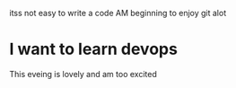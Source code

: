 itss not easy to write a code
AM beginning to enjoy git alot
<h1> I want to learn devops</h1>
<p> This eveing is lovely and am too excited </p>
